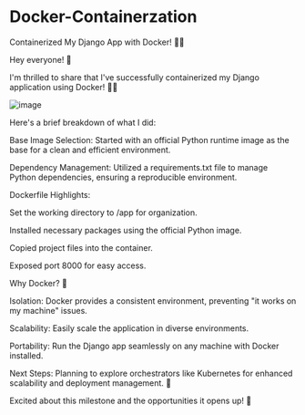 # Docker-Containerzation
 Containerized My Django App with Docker! 🐍🐳
 

Hey everyone! 👋

I'm thrilled to share that I've successfully containerized my Django application using Docker! 🚢🐍

![image](https://github.com/areefann567/Docker-Containerzation-/assets/120305645/4a3970ab-6ef4-48cc-b35a-bfb75cc2951c)


Here's a brief breakdown of what I did:

Base Image Selection: Started with an official Python runtime image as the base for a clean and efficient environment.

Dependency Management: Utilized a requirements.txt file to manage Python dependencies, ensuring a reproducible environment.

Dockerfile Highlights:

Set the working directory to /app for organization.

Installed necessary packages using the official Python image.

Copied project files into the container.

Exposed port 8000 for easy access.

Why Docker? 🤔

Isolation: Docker provides a consistent environment, preventing "it works on my machine" issues.

Scalability: Easily scale the application in diverse environments.

Portability: Run the Django app seamlessly on any machine with Docker installed.

Next Steps: Planning to explore orchestrators like Kubernetes for enhanced scalability and deployment management. 🚀

Excited about this milestone and the opportunities it opens up! 🌟
